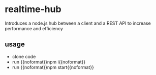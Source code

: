 # realtime-hub
Introduces a node.js hub between a client and a REST API to increase performance and efficiency

## usage
* clone code
* run {{noformat}}npm i{{noformat}}
* run {{noformat}}npm start{{noformat}}
